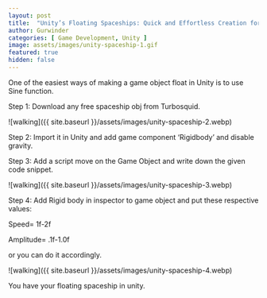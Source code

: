 ```yaml
---
layout: post
title:  "Unity’s Floating Spaceships: Quick and Effortless Creation for Stunning Visuals"
author: Gurwinder
categories: [ Game Development, Unity ]
image: assets/images/unity-spaceship-1.gif
featured: true
hidden: false
---
```


One of the easiest ways of making a game object float in Unity is to use Sine function.

Step 1: Download any free spaceship obj from Turbosquid.

![walking]({{ site.baseurl }}/assets/images/unity-spaceship-2.webp)

Step 2: Import it in Unity and add game component ‘Rigidbody’ and disable gravity.

Step 3: Add a script move on the Game Object and write down the given code snippet.

![walking]({{ site.baseurl }}/assets/images/unity-spaceship-3.webp)

Step 4: Add Rigid body in inspector to game object and put these respective values:

Speed= 1f-2f

Amplitude= .1f-1.0f

or you can do it accordingly.

![walking]({{ site.baseurl }}/assets/images/unity-spaceship-4.webp)

You have your floating spaceship in unity.